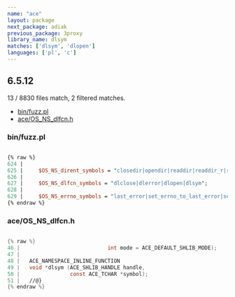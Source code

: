 ```yaml
---
name: "ace"
layout: package
next_package: adiak
previous_package: 3proxy
library_name: dlsym
matches: ['dlsym', 'dlopen']
languages: ['pl', 'c']
---
```

## 6.5.12
13 / 8830 files match, 2 filtered matches.

 - [bin/fuzz.pl](#binfuzzpl)
 - [ace/OS_NS_dlfcn.h](#aceos_ns_dlfcnh)

### bin/fuzz.pl

```pl

{% raw %}
624 | 
625 |     $OS_NS_dirent_symbols = "closedir|opendir|readdir|readdir_r|rewinddir|scandir|alphasort|seekdir|telldir|opendir_emulation|scandir_emulation|closedir_emulation|readdir_emulation";
626 | 
627 |     $OS_NS_dlfcn_symbols = "dlclose|dlerror|dlopen|dlsym";
628 | 
629 |     $OS_NS_errno_symbols = "last_error|set_errno_to_last_error|set_errno_to_wsa_last_error";
{% endraw %}

```
### ace/OS_NS_dlfcn.h

```c

{% raw %}
46 |                            int mode = ACE_DEFAULT_SHLIB_MODE);
47 | 
48 |   ACE_NAMESPACE_INLINE_FUNCTION
49 |   void *dlsym (ACE_SHLIB_HANDLE handle,
50 |                const ACE_TCHAR *symbol);
51 |   //@}
{% endraw %}

```